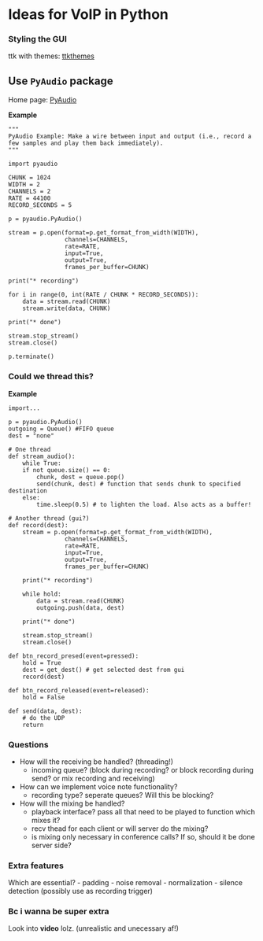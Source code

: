 # Ideas for VoIP in Python

### Styling the GUI
ttk with themes: [ttkthemes](https://github.com/RedFantom/ttkthemes)

## Use `PyAudio` package

Home page: [PyAudio](http://people.csail.mit.edu/hubert/pyaudio/)

**Example**
```
"""
PyAudio Example: Make a wire between input and output (i.e., record a
few samples and play them back immediately).
"""

import pyaudio

CHUNK = 1024
WIDTH = 2
CHANNELS = 2
RATE = 44100
RECORD_SECONDS = 5

p = pyaudio.PyAudio()

stream = p.open(format=p.get_format_from_width(WIDTH),
                channels=CHANNELS,
                rate=RATE,
                input=True,
                output=True,
                frames_per_buffer=CHUNK)

print("* recording")

for i in range(0, int(RATE / CHUNK * RECORD_SECONDS)):
    data = stream.read(CHUNK)
    stream.write(data, CHUNK)

print("* done")

stream.stop_stream()
stream.close()

p.terminate()
```

### Could we thread this?

**Example**
```
import...

p = pyaudio.PyAudio()
outgoing = Queue() #FIFO queue
dest = "none"

# One thread
def stream_audio():
    while True:
	if not queue.size() == 0:
	    chunk, dest = queue.pop()
	    send(chunk, dest) # function that sends chunk to specified destination
	else:
		time.sleep(0.5) # to lighten the load. Also acts as a buffer!

# Another thread (gui?)
def record(dest):
	stream = p.open(format=p.get_format_from_width(WIDTH),
                channels=CHANNELS,
                rate=RATE,
                input=True,
                output=True,
                frames_per_buffer=CHUNK)

	print("* recording")

	while hold:
		data = stream.read(CHUNK)
		outgoing.push(data, dest)

	print("* done")

	stream.stop_stream()
	stream.close()

def btn_record_presed(event=pressed):
	hold = True
	dest = get_dest() # get selected dest from gui
	record(dest)

def btn_record_released(event=released):
    hold = False

def send(data, dest):
	# do the UDP
	return

```

### Questions

* How will the receiving be handled? (threading!)
	- incoming queue? (block during recording? or block recording during send? or mix recording and receiving)
* How can we implement voice note functionality?
	- recording type? seperate queues? Will this be blocking?
* How will the mixing be handled?
	- playback interface? pass all that need to be played to function which mixes it?
	- recv thead for each client or will server do the mixing?
	- is mixing only necessary in conference calls? If so, should it be done server side?

### Extra features
Which are essential?
	- padding
	- noise removal
	- normalization
	- silence detection (possibly use as recording trigger)

### Bc i wanna be super extra
Look into **video** lolz. (unrealistic and unecessary af!)
